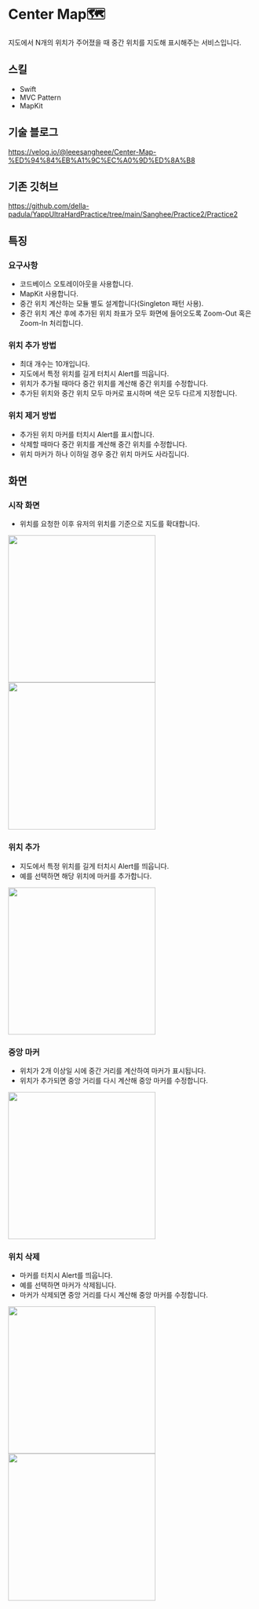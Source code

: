 # Center Map🗺️
지도에서 N개의 위치가 주어졌을 때 중간 위치를 지도해 표시해주는 서비스입니다.

## 스킬
- Swift
- MVC Pattern
- MapKit


## 기술 블로그
https://velog.io/@leeesangheee/Center-Map-%ED%94%84%EB%A1%9C%EC%A0%9D%ED%8A%B8

## 기존 깃허브
https://github.com/della-padula/YappUltraHardPractice/tree/main/Sanghee/Practice2/Practice2


## 특징

### 요구사항
- 코드베이스 오토레이아웃을 사용합니다.
- MapKit 사용합니다.
- 중간 위치 계산하는 모듈 별도 설계합니다(Singleton 패턴 사용).
- 중간 위치 계산 후에 추가된 위치 좌표가 모두 화면에 들어오도록 Zoom-Out 혹은 Zoom-In 처리합니다.

### 위치 추가 방법
- 최대 개수는 10개입니다.
- 지도에서 특정 위치를 길게 터치시 Alert를 띄웁니다.
- 위치가 추가될 때마다 중간 위치를 계산해 중간 위치를 수정합니다.
- 추가된 위치와 중간 위치 모두 마커로 표시하며 색은 모두 다르게 지정합니다.

### 위치 제거 방법
- 추가된 위치 마커를 터치시 Alert를 표시합니다.
- 삭제할 때마다 중간 위치를 계산해 중간 위치를 수정합니다.
- 위치 마커가 하나 이하일 경우 중간 위치 마커도 사라집니다.

## 화면

### 시작 화면
- 위치를 요청한 이후 유저의 위치를 기준으로 지도를 확대합니다.
<img src="https://user-images.githubusercontent.com/61302874/135650630-83e2b068-2612-4cce-8eb8-d7fa45b199ae.gif" width="300" align="left" >
<img src="https://user-images.githubusercontent.com/61302874/135650677-a8574ee1-c387-443f-ad2a-a61037ce2385.gif" width="300" >

### 위치 추가
- 지도에서 특정 위치를 길게 터치시 Alert를 띄웁니다.
- 예를 선택하면 해당 위치에 마커를 추가합니다.
<img src="https://user-images.githubusercontent.com/61302874/135650739-84d1511f-60bb-4586-b887-ce2e222af2e8.gif" width="300" >

### 중앙 마커
- 위치가 2개 이상일 시에 중간 거리를 계산하여 마커가 표시됩니다.
- 위치가 추가되면 중앙 거리를 다시 계산해 중앙 마커를 수정합니다.
<img src="https://user-images.githubusercontent.com/61302874/135650803-693e11f3-1af0-4e59-9d14-ed48f0751e4b.gif" width="300" >

### 위치 삭제
- 마커를 터치시 Alert를 띄웁니다.
- 예를 선택하면 마커가 삭제됩니다.
- 마커가 삭제되면 중앙 거리를 다시 계산해 중앙 마커를 수정합니다.
<img src="https://user-images.githubusercontent.com/61302874/135650870-93e5088a-eb18-4f06-a7f5-5f5312926030.gif" width="300" align="left" >
<img src="https://user-images.githubusercontent.com/61302874/135650922-49dd0281-7e00-4865-9c50-3b9b87ab69e8.gif" width="300" >
